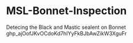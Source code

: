 # MSL-Bonnet-Inspection
Detecing the Black and Mastic sealent on Bonnet
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
